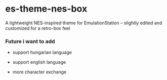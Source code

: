 # es-theme-nes-box
A lightweight NES-inspired theme for EmulationStation – slightly edited and customized for a retro-box feel

### Future i want to add

- support hungarian language 
 
- support english language 

- more character exchange

